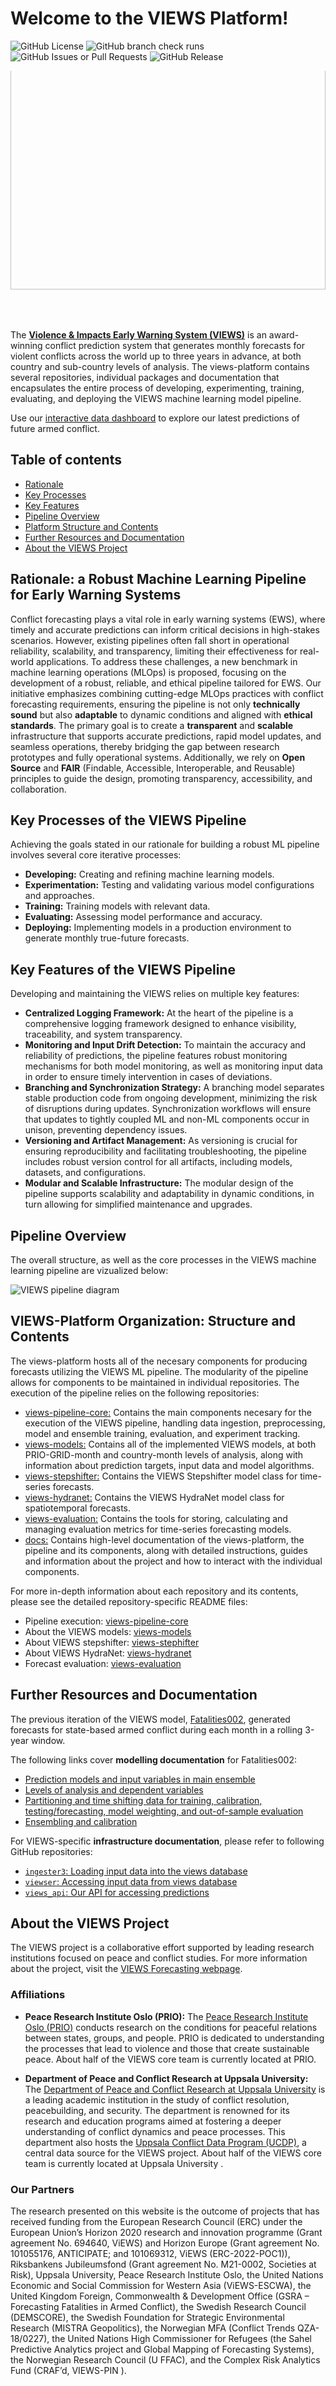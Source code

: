 # Welcome to the VIEWS Platform!

![GitHub License](https://img.shields.io/github/license/views-platform/views-pipeline-core)
![GitHub branch check runs](https://img.shields.io/github/check-runs/views-platform/views-pipeline-core/main)
![GitHub Issues or Pull Requests](https://img.shields.io/github/issues/views-platform/views-pipeline-core)
![GitHub Release](https://img.shields.io/github/v/release/views-platform/views-pipeline-core)

<div style="width: 100%; max-width: 1500px; height: 400px; overflow: hidden; position: relative;">
  <img src="https://pbs.twimg.com/profile_banners/1237000633896652800/1717069203/1500x500" alt="VIEWS Twitter Header" style="position: absolute; top: -50px; width: 100%; height: auto;">
</div>

The [**Violence & Impacts Early Warning System (VIEWS)**](https://viewsforecasting.org/) is an award-winning conflict prediction system that generates monthly forecasts for violent conflicts across the world up to three years in advance, at both country and sub-country levels of analysis. The views-platform contains several repositories, individual packages and documentation that encapsulates the entire process of developing, experimenting, training, evaluating, and deploying the VIEWS machine learning model pipeline.

Use our [interactive data dashboard](https://data.viewsforecasting.org/) to explore our latest predictions of future armed conflict.

## Table of contents

<!-- toc -->

- [Rationale](#rationale-a-robust-machine-learning-pipeline-for-early-warning-systems)
- [Key Processes](#key-processes-of-the-views-pipeline) 
- [Key Features](#key-features-of-the-views-pipeline)
- [Pipeline Overview](#pipeline-overview)
- [Platform Structure and Contents](#views-platform-organization-structure-and-contents)
- [Further Resources and Documentation](#further-resources-and-documentation)
- [About the VIEWS Project](#about-the-views-project)

<!-- tocstop -->

## Rationale: a Robust Machine Learning Pipeline for Early Warning Systems 

Conflict forecasting plays a vital role in early warning systems (EWS), where timely and accurate predictions can inform critical decisions in high-stakes scenarios. However, existing pipelines often fall short in operational reliability, scalability, and transparency, limiting their effectiveness for real-world applications. To address these challenges, a new benchmark in machine learning operations (MLOps) is proposed, focusing on the development of a robust, reliable, and ethical pipeline tailored for EWS.
Our initiative emphasizes combining cutting-edge MLOps practices with conflict forecasting requirements, ensuring the pipeline is not only **technically sound** but also **adaptable** to dynamic conditions and aligned with **ethical standards**. The primary goal is to create a **transparent** and **scalable** infrastructure that supports accurate predictions, rapid model updates, and seamless operations, thereby bridging the gap between research prototypes and fully operational systems. Additionally, we rely on **Open Source** and **FAIR** (Findable, Accessible, Interoperable, and Reusable) principles to guide the design, promoting transparency, accessibility, and collaboration.

## Key Processes of the VIEWS Pipeline

Achieving the goals stated in our rationale for building a robust ML pipeline involves several core iterative processes: 

- **Developing:** Creating and refining machine learning models.
- **Experimentation:** Testing and validating various model configurations and approaches.
- **Training:** Training models with relevant data.
- **Evaluating:** Assessing model performance and accuracy.
- **Deploying:** Implementing models in a production environment to generate monthly true-future forecasts. 

## Key Features of the VIEWS Pipeline

Developing and maintaining the VIEWS relies on multiple key features:

- **Centralized Logging Framework:** At the heart of the pipeline is a comprehensive logging framework designed to enhance visibility, traceability, and system transparency. 
- **Monitoring and Input Drift Detection:** To maintain the accuracy and reliability of predictions, the pipeline features robust monitoring mechanisms for both model monitoring, as well as monitoring input data in order to ensure timely intervention in cases of deviations.
- **Branching and Synchronization Strategy:** A branching model separates stable production code from ongoing development, minimizing the risk of disruptions during updates. Synchronization workflows will ensure that updates to tightly coupled ML and non-ML components occur in unison, preventing dependency issues.
- **Versioning and Artifact Management:** As versioning is crucial for ensuring reproducibility and facilitating troubleshooting, the pipeline includes robust version control for all artifacts, including models, datasets, and configurations.
- **Modular and Scalable Infrastructure:** The modular design of the pipeline supports scalability and adaptability in dynamic conditions, in turn allowing for simplified maintenance and upgrades.


## Pipeline Overview

The overall structure, as well as the core processes in the VIEWS machine learning pipeline are vizualized below:

![VIEWS pipeline diagram](https://raw.githubusercontent.com/views-platform/views-pipeline-core/main/documentation/pipeline_diagram001.png)

## VIEWS-Platform Organization: Structure and Contents 

The views-platform hosts all of the necesary components for producing forecasts utilizing the VIEWS ML pipeline. The modularity of the pipeline allows for components to be maintained in individual repositories. The execution of the pipeline relies on the following repositories: 

- [views-pipeline-core:](https://github.com/views-platform/views-pipeline-core) Contains the main components necesary for the execution of the VIEWS pipeline, handling data ingestion, preprocessing, model and ensemble training, evaluation, and experiment tracking.
- [views-models:](https://github.com/views-platform/views-models) Contains all of the implemented VIEWS models, at both PRIO-GRID-month and country-month levels of analysis, along with information about prediction targets, input data and model algorithms. 
- [views-stepshifter:](https://github.com/views-platform/views-stepshifter) Contains the VIEWS Stepshifter model class for time-series forecasts.
- [views-hydranet:](https://github.com/views-platform/views-hydranet) Contains the VIEWS HydraNet model class for spatiotemporal forecasts.
- [views-evaluation:](https://github.com/views-platform/views-evaluation) Contains the tools for storing, calculating and managing evaluation metrics for time-series forecasting models.
- [docs:](https://github.com/views-platform/views-evaluation) Contains high-level documentation of the views-platform, the pipeline and its components, along with detailed instructions, guides and information about the project and how to interact with the individual components. 

For more in-depth information about each repository and its contents, please see the detailed repository-specific README files:
- Pipeline execution: [views-pipeline-core](https://github.com/views-platform/views-pipeline-core/blob/main/README.md)
- About the VIEWS models: [views-models](https://github.com/views-platform/views-models/blob/main/README.md)
- About VIEWS stepshifter: [views-stephifter](https://github.com/views-platform/views-stepshifter/blob/main/README.md)
- About VIEWS HydraNet: [views-hydranet](https://github.com/views-platform/views-hydranet/blob/main/README.md)
- Forecast evaluation: [views-evaluation](https://github.com/views-platform/views-evaluation/blob/main/README.md)



## Further Resources and Documentation

The previous iteration of the VIEWS model, [Fatalities002](https://viewsforecasting.org/early-warning-system/models/fatalities002/), generated forecasts for state-based armed conflict during each month in a rolling 3-year window. 

The following links cover **modelling documentation** for Fatalities002:
- [Prediction models and input variables in main ensemble](https://viewsforecasting.org/views_documentation_models_fatalities002/)
- [Levels of analysis and dependent variables](https://viewsforecasting.org/wp-content/uploads/VIEWS_documentation_LevelsandOutcomes.pdf)
- [Partitioning and time shifting data for training, calibration, testing/forecasting, model weighting, and out-of-sample evaluation](https://viewsforecasting.org/wp-content/uploads/VIEWS_Documentation_Partitioningandtimeshifting_Fatalities002.pdf)
- [Ensembling and calibration](https://viewsforecasting.org/wp-content/uploads/VIEWS_documentation_Ensembling_Fatalities002.pdf)

For VIEWS-specific **infrastructure documentation**, please refer to following GitHub repositories:
- [`ingester3`: Loading input data into the views database](https://github.com/UppsalaConflictDataProgram/ingester3)
- [`viewser`: Accessing input data from views database](https://github.com/prio-data/viewser)
- [`views_api`: Our API for accessing predictions](https://github.com/prio-data/views_api)


## About the VIEWS Project

The VIEWS project is a collaborative effort supported by leading research institutions focused on peace and conflict studies. For more information about the project, visit the [VIEWS Forecasting webpage](https://viewsforecasting.org/).

### Affiliations

- **Peace Research Institute Oslo (PRIO):**
  The [Peace Research Institute Oslo (PRIO)](https://www.prio.org/) conducts research on the conditions for peaceful relations between states, groups, and people. PRIO is dedicated to understanding the processes that lead to violence and those that create sustainable peace. About half of the VIEWS core team is currently located at PRIO.

- **Department of Peace and Conflict Research at Uppsala University:**
  The [Department of Peace and Conflict Research at Uppsala University](https://www.uu.se/en/department/peace-and-conflict-research) is a leading academic institution in the study of conflict resolution, peacebuilding, and security. The department is renowned for its research and education programs aimed at fostering a deeper understanding of conflict dynamics and peace processes. This department also hosts the [Uppsala Conflict Data Program (UCDP)](https://ucdp.uu.se/), a central data source for the VIEWS project. About half of the VIEWS core team is currently located at Uppsala University .


### Our Partners 

The research presented on this website is the outcome of projects that has received funding from the European Research Council (ERC) under the European Union’s Horizon 2020 research and innovation programme (Grant agreement No. 694640, ViEWS) and Horizon Europe (Grant agreement No. 101055176, ANTICIPATE; and 101069312, ViEWS (ERC-2022-POC1)), Riksbankens Jubileumsfond (Grant agreement No. M21-0002, Societies at Risk), Uppsala University, Peace Research Institute Oslo, the United Nations Economic and Social Commission for Western Asia (ViEWS-ESCWA), the United Kingdom Foreign, Commonwealth & Development Office (GSRA – Forecasting Fatalities in Armed Conflict), the Swedish Research Council (DEMSCORE), the Swedish Foundation for Strategic Environmental Research (MISTRA Geopolitics), the Norwegian MFA (Conflict Trends QZA-18/0227), the United Nations High Commissioner for Refugees (the Sahel Predictive Analytics project  and Global Mapping of Forecasting Systems), the Norwegian Research Council (U FFAC), and the Complex Risk Analytics Fund (CRAF’d, VIEWS-PIN ).



